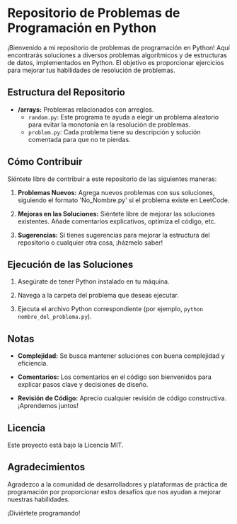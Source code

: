 # Repositorio de Problemas de Programación en Python

¡Bienvenido a mi repositorio de problemas de programación en Python! Aquí encontrarás soluciones a diversos problemas algorítmicos y de estructuras de datos, implementados en Python. El objetivo es proporcionar ejercicios para mejorar tus habilidades de resolución de problemas.

## Estructura del Repositorio

- **/arrays:** Problemas relacionados con arreglos.
  - `random.py`: Este programa te ayuda a elegir un problema aleatorio para evitar la monotonía en la resolución de problemas.
  - `problem.py`: Cada problema tiene su descripción y solución comentada para que no te pierdas.

## Cómo Contribuir

Siéntete libre de contribuir a este repositorio de las siguientes maneras:

1. **Problemas Nuevos:** Agrega nuevos problemas con sus soluciones, siguiendo el formato 'No_Nombre.py' si el problema existe en LeetCode.

2. **Mejoras en las Soluciones:** Siéntete libre de mejorar las soluciones existentes. Añade comentarios explicativos, optimiza el código, etc.

3. **Sugerencias:** Si tienes sugerencias para mejorar la estructura del repositorio o cualquier otra cosa, ¡házmelo saber!

## Ejecución de las Soluciones

1. Asegúrate de tener Python instalado en tu máquina.

2. Navega a la carpeta del problema que deseas ejecutar.

3. Ejecuta el archivo Python correspondiente (por ejemplo, `python nombre_del_problema.py`).

## Notas

- **Complejidad:** Se busca mantener soluciones con buena complejidad y eficiencia.

- **Comentarios:** Los comentarios en el código son bienvenidos para explicar pasos clave y decisiones de diseño.

- **Revisión de Código:** Aprecio cualquier revisión de código constructiva. ¡Aprendemos juntos!

## Licencia

Este proyecto está bajo la Licencia MIT.

## Agradecimientos

Agradezco a la comunidad de desarrolladores y plataformas de práctica de programación por proporcionar estos desafíos que nos ayudan a mejorar nuestras habilidades.

¡Diviértete programando!
